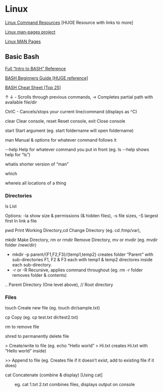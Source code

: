 <body class="c14 doc-content"><h1 class="c15 c22" id="h.l4q92qdl4kkn"><span class="c19">Linux</span></h1><p class="c0"><span class="c1"></span></p><p class="c6"><span class="c9"><a class="c8" href="https://www.google.com/url?q=https://linuxcommand.org/lc3_resources.php&amp;sa=D&amp;source=editors&amp;ust=1675654420279698&amp;usg=AOvVaw2Ux43W4_Khn12VamWzVVXn">Linux Command Resources</a></span><span class="c1">&nbsp;[HUGE Resource with links to more]</span></p><p class="c6"><span class="c9"><a class="c8" href="https://www.google.com/url?q=https://www.kernel.org/doc/man-pages/&amp;sa=D&amp;source=editors&amp;ust=1675654420280064&amp;usg=AOvVaw3_yJhPj0oEpnSD62WVaDLc">Linux man-pages project</a></span></p><p class="c6"><span class="c9"><a class="c8" href="https://www.google.com/url?q=https://man7.org/linux/man-pages/index.html&amp;sa=D&amp;source=editors&amp;ust=1675654420280387&amp;usg=AOvVaw2UtrMfeEppcVVPHZ5d7WJ6">Linux MAN Pages</a></span></p><p class="c0"><span class="c1"></span></p><h2 class="c15 c20" id="h.exiwdqma2o74"><span class="c18">Basic Bash</span></h2><p class="c6"><span class="c9"><a class="c8" href="https://www.google.com/url?q=https://programminghistorian.org/en/lessons/intro-to-bash&amp;sa=D&amp;source=editors&amp;ust=1675654420280857&amp;usg=AOvVaw2iokTNsMFdq8miUjiTW4D6">Full &ldquo;Intro to BASH&rdquo; Reference</a></span></p><p class="c6"><span class="c9"><a class="c8" href="https://www.google.com/url?q=https://tldp.org/LDP/Bash-Beginners-Guide/html/Bash-Beginners-Guide.html&amp;sa=D&amp;source=editors&amp;ust=1675654420281160&amp;usg=AOvVaw2R5DpTs52fpVbg0xKTF8Xj">BASH Beginners Guide [HUGE reference]</a></span></p><p class="c6"><span class="c9"><a class="c8" href="https://www.google.com/url?q=https://www.educative.io/blog/bash-shell-command-cheat-sheet&amp;sa=D&amp;source=editors&amp;ust=1675654420281499&amp;usg=AOvVaw0eLxnRT8mBkhUX7JpzknBs">BASH Cheat Sheet [Top 25]</a></span></p><p class="c0"><span class="c1"></span></p>
<p class="c6"><span class="c2">&uarr; &darr;</span><span>&nbsp;- Scrolls through previous commands, </span><span class="c2">&rarr;</span><span class="c1">&nbsp;Completes partial path with available file/dir</span></p><p class="c6"><span class="c2">CtrlC</span><span>&nbsp;- Cancels/stops your current line/command (displays as </span><span class="c3">^C</span><span class="c1">)</span></p><p class="c6"><span class="c2">clear</span><span>&nbsp;Clear console, </span><span class="c2">reset</span><span>&nbsp;Reset console, </span><span class="c2">exit</span><span class="c1">&nbsp;Close console</span></p><p class="c0"><span class="c1"></span></p><p class="c6"><span class="c2">start</span><span>&nbsp;Start argument (eg. </span><span class="c3">start foldername</span><span class="c1">&nbsp;will open foldername)</span></p><p class="c6"><span class="c2">man</span><span class="c1">&nbsp;Manual &amp; options for whatever command follows it</span></p><p class="c6"><span class="c2">--help</span><span>&nbsp;Help for whatever command you put in front (eg. </span><span class="c3">ls --help</span><span class="c1">&nbsp;shows help for &ldquo;ls&rdquo;)</span></p><p class="c6"><span class="c2">whatis </span><span class="c1">shorter version of &ldquo;man&rdquo;</span></p><p class="c6"><span class="c2">which </span></p><p class="c6"><span class="c2">whereis</span><span class="c1">&nbsp;all locations of a thing</span></p><p class="c0"><span class="c1"></span></p><h3 class="c6 c15" id="h.hfnctipb5sv7"><span class="c17 c12 c10">Directories</span></h3><p class="c6"><span class="c2">ls</span><span class="c1">&nbsp;List</span></p><p class="c6"><span>Options: </span><span class="c2">-la</span><span>&nbsp;show size &amp; permissions (&amp; hidden files), </span><span class="c2">-s</span><span>&nbsp;file sizes, </span><span class="c2">-S</span><span>&nbsp;largest first ln link a file</span></p><p class="c6"><span class="c2">pwd</span><span>&nbsp;Print Working Directory,</span><span class="c2">cd</span><span class="c1">&nbsp;Change Directory (eg. cd /tmp/var), </span></p><p class="c6"><span class="c2">mkdir</span><span>&nbsp;Make Directory, </span><span class="c2">rm</span><span>&nbsp;or </span><span class="c2">rmdir</span><span>&nbsp;Remove Directory, </span><span class="c2">mv</span><span>&nbsp;or </span><span class="c2">mvdir</span><span class="c1">&nbsp;(eg. mvdir folder /new/dir)</span></p><ul class="c13 lst-kix_ok47ax8ndwn8-0 start"><li class="c6 c7 c16 li-bullet-0"><span class="c2">mkdir -p parent/{F1,F2,F3}/{temp1,temp2}</span><span class="c1">&nbsp;creates folder &ldquo;Parent&rdquo; with sub-directories F1, F2 &amp; F3 each with temp1 &amp; temp2 directores inside each sub-directory.</span></li><li class="c6 c7 c16 li-bullet-0"><span class="c2">-r</span><span>&nbsp;or </span><span class="c2">-R</span><span class="c1">&nbsp;Recursive, applies command throughout (eg. rm -r folder removes folder &amp; contents)</span></li></ul><p class="c6"><span class="c2">..</span><span>&nbsp;Parent Directory (One level above), </span><span class="c2">//</span><span class="c1">&nbsp;Root directory</span></p><p class="c0"><span class="c1"></span></p><h3 class="c6 c15" id="h.razlokx2f74d"><span class="c17 c12 c10">Files</span></h3><p class="c6"><span class="c2">touch</span><span>&nbsp;Create new file (eg. </span><span class="c3">touch dir/sample.txt)</span></p><p class="c6"><span class="c2">cp</span><span>&nbsp;Copy (eg. </span><span class="c3">cp test.txt dir/test2.txt</span><span class="c1">)</span></p><p class="c6"><span class="c2">rm</span><span class="c1">&nbsp;to remove file</span></p><p class="c6"><span class="c2">shred</span><span class="c1">&nbsp;to permanently delete file</span></p><p class="c0"><span class="c4 c2"></span></p><p class="c6"><span class="c2">&gt;</span><span>&nbsp;Create/write to file (eg. </span><span class="c3">echo &ldquo;Hello world&rdquo; &gt; Hi.txt</span><span class="c1">&nbsp;creates Hi.txt with &ldquo;Hello world&rdquo; inside)</span></p><p class="c6"><span class="c2">&gt;&gt;</span><span class="c1">&nbsp;Append to file (eg. Creates file if it doesn&rsquo;t exist, add to existing file if it does)</span></p><p class="c0"><span class="c4 c2"></span></p><p class="c6"><span class="c2">cat</span><span class="c1">&nbsp;Concatenate (combine &amp; display) [Using cat]</span></p><p class="c6"><span>&nbsp;&nbsp;&nbsp;&nbsp;&nbsp;&nbsp;&nbsp;&nbsp;eg. </span><span class="c3">cat 1.txt 2.txt</span><span class="c1">&nbsp;combines files, displays output on console</span></p>
